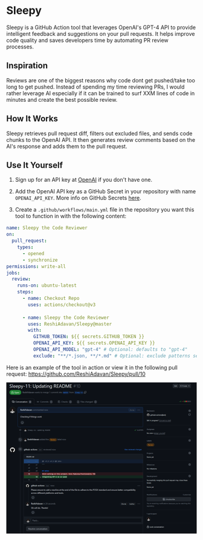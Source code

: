 # Sleepy

Sleepy is a GitHub Action tool that leverages OpenAI's GPT-4 API to provide intelligent feedback and suggestions on
your pull requests. It helps improve code quality and saves developers time by automating PR
review processes.

## Inspiration

Reviews are one of the biggest reasons why code dont get pushed/take too long to get pushed. Instead of spending my time reviewing PRs, I would rather leverage AI especially if it can be trained to surf XXM lines of code in minutes and create the best possible review.  

## How It Works

Sleepy retrieves pull request diff, filters out excluded files, and sends code chunks to
the OpenAI API. It then generates review comments based on the AI's response and adds them to the pull request.

## Use It Yourself

1. Sign up for an API key at [OpenAI](https://beta.openai.com/signup) if you don't have one.

2. Add the OpenAI API key as a GitHub Secret in your repository with name `OPENAI_API_KEY`. 
More info on GitHub Secrets [here](https://docs.github.com/en/actions/reference/encrypted-secrets).

3. Create a `.github/workflows/main.yml` file in the repository you want this tool to function in with the following content:

```yaml
name: Sleepy the Code Reviewer
on:
  pull_request:
    types:
      - opened
      - synchronize
permissions: write-all
jobs:
  review:
    runs-on: ubuntu-latest
    steps:
      - name: Checkout Repo
        uses: actions/checkout@v3

      - name: Sleepy the Code Reviewer
        uses: ReshiAdavan/Sleepy@master
        with:
          GITHUB_TOKEN: ${{ secrets.GITHUB_TOKEN }}
          OPENAI_API_KEY: ${{ secrets.OPENAI_API_KEY }}
          OPENAI_API_MODEL: "gpt-4" # Optional: defaults to "gpt-4"
          exclude: "**/*.json, **/*.md" # Optional: exclude patterns separated by commas
```

Here is an example of the tool in action or view it in the following pull request: https://github.com/ReshiAdavan/Sleepy/pull/10

<img src="https://github.com/ReshiAdavan/Sleepy/blob/master/imgs/example.PNG" />
